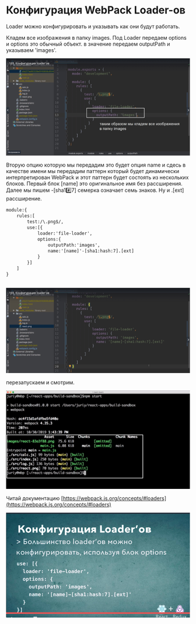 # Конфигурация WebPack Loader-ов

Loader можно конфигурировать и указывать как они будут работать.

Кладем все изображения в папку images. Под Loader передаем options  и options это обычный объект. в значение передаем outputPath и указываем 'images'.

![](../img/build__the__react__webpack__app/configuration__webpack__loader/001.jpg)

Вторую опцию которую мы передадим это будет опция name и сдесь в качестве имени мы передадим паттерн который будет динамически интерпретирован WebPack и этот паттерн будет состоять из нескольких блоков. Первый блок [name] это оригинальное имя без рассширения. Далее мы пишем -[sha1:hash:7] семерка означает семь знаков. Ну и .[ext] рассширение.

```
module:{
    rules:[
        test:/\.png$/,
        use:[{
            loader:'file-loader',
            options:{
                outputPath:'images',
                name:'[name]'-[sha1:hash:7].[ext]
            }
        }]
    ]
}


```

![](../img/build__the__react__webpack__app/configuration__webpack__loader/002.jpg)

перезапускаем и смотрим.

![](../img/build__the__react__webpack__app/configuration__webpack__loader/003.jpg)

Читай документацию [https://webpack.js.org/concepts/#loaders](https://webpack.js.org/concepts/#loaders)

![](../img/build__the__react__webpack__app/configuration__webpack__loader/004.jpg)

